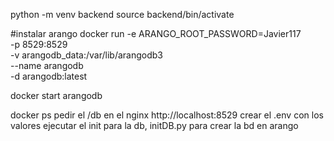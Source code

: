 python -m venv backend
source backend/bin/activate

#instalar arango
docker run -e ARANGO_ROOT_PASSWORD=Javier117 \
  -p 8529:8529 \
  -v arangodb_data:/var/lib/arangodb3 \
  --name arangodb \
  -d arangodb:latest

docker start arangodb

docker ps
pedir el /db  en el nginx http://localhost:8529
crear el .env con los valores
ejecutar el init para la db, initDB.py para crear la bd en arango

